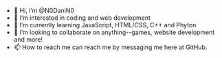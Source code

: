 - 👋 Hi, I’m @N0DaniN0
- 👀 I’m interested in coding and web development
- 🌱 I’m currently learning JavaScript, HTML/CSS, C++ and Phyton
- 💞️ I’m looking to collaborate on anything--games, website development and more!
- 📫 How to reach me can reach me by messaging me here at GitHub.

<!---
N0DaniN0/N0DaniN0 is a ✨ special ✨ repository because its `README.md` (this file) appears on your GitHub profile.
You can click the Preview link to take a look at your changes.
--->
